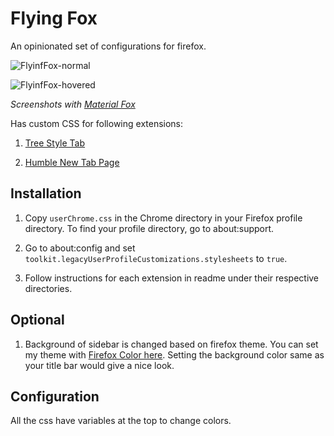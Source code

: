 # Flying Fox

An opinionated set of configurations for firefox.

![FlyinfFox-normal](https://github.com/akshat46/FlyingFox/blob/master/img/normal.png)

![FlyinfFox-hovered](https://github.com/akshat46/FlyingFox/blob/master/img/hovered.png)

*Screenshots with [Material Fox](https://github.com/muckSponge/MaterialFox)*

Has custom CSS for following extensions:

1. [Tree Style Tab](https://addons.mozilla.org/en-US/firefox/addon/tree-style-tab/)

2. [Humble New Tab Page](https://addons.mozilla.org/en-US/firefox/addon/humble-new-tab/)

## Installation

1. Copy `userChrome.css` in the Chrome directory in your Firefox profile directory. To find your profile directory, go to about:support.

2. Go to about:config and set `toolkit.legacyUserProfileCustomizations.stylesheets` to `true`.

3. Follow instructions for each extension in readme under their respective directories.

## Optional

1. Background of sidebar is changed based on firefox theme. You can set my theme with [Firefox Color here](https://color.firefox.com/?theme=XQAAAAIfAQAAAAAAAABBqYhm849SCia2CaaEGccwS-xNKlhWuMf61H-qemtFQ7JmIThKEJYbO6BYtxXFN3QVwfgIyLdrYygaud86UIpkiO8YN31rNYQT4wbIyYwCNHU7jaUMww6R7XMYKHXDUCvMW7_0AiLugqKwZ2mhpvOqQw__PRrGb_w5dNZqMUkPfE4UsOjehwu76ZgYlAyi-kcs2o76aC30rqSaUf9RJtUHhA_oQODqn_yh5tM). Setting the background color same as your title bar would give a nice look.

## Configuration

All the css have variables at the top to change colors.
